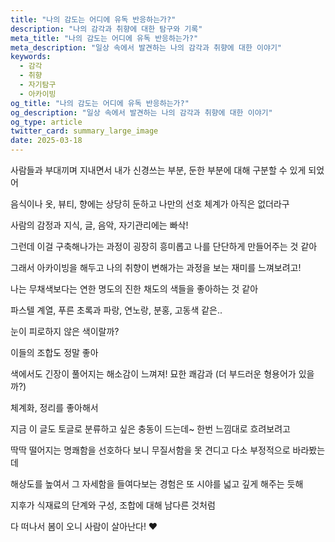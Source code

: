 ```yaml
---
title: "나의 감도는 어디에 유독 반응하는가?"
description: "나의 감각과 취향에 대한 탐구와 기록"
meta_title: "나의 감도는 어디에 유독 반응하는가?"
meta_description: "일상 속에서 발견하는 나의 감각과 취향에 대한 이야기"
keywords:
  - 감각
  - 취향
  - 자기탐구
  - 아카이빙
og_title: "나의 감도는 어디에 유독 반응하는가?"
og_description: "일상 속에서 발견하는 나의 감각과 취향에 대한 이야기"
og_type: article
twitter_card: summary_large_image
date: 2025-03-18
---
```


사람들과 부대끼며 지내면서 내가 신경쓰는 부분, 둔한 부분에 대해 구분할 수 있게 되었어

음식이나 옷, 뷰티, 향에는 상당히 둔하고 나만의 선호 체계가 아직은 없더라구

사람의 감정과 지식, 글, 음악, 자기관리에는 빠삭!

그런데 이걸 구축해나가는 과정이 굉장히 흥미롭고 나를 단단하게 만들어주는 것 같아

그래서 아카이빙을 해두고 나의 취향이 변해가는 과정을 보는 재미를 느껴보려고!

나는 무채색보다는 연한 명도의 진한 채도의 색들을 좋아하는 것 같아

파스텔 계열, 푸른 초록과 파랑, 연노랑, 분홍, 고동색 같은..

눈이 피로하지 않은 색이랄까?

이들의 조합도 정말 좋아

색에서도 긴장이 풀어지는 해소감이 느껴져! 묘한 쾌감과 (더 부드러운 형용어가 있을까?)

체계화, 정리를 좋아해서 

지금 이 글도 토글로 분류하고 싶은 충동이 드는데~ 한번 느낌대로 흐려보려고

딱딱 떨어지는 명쾌함을 선호하다 보니 무질서함을 못 견디고 다소 부정적으로 바라봤는데

해상도를 높여서 그 자세함을 들여다보는 경험은 또 시야를 넓고 깊게 해주는 듯해

지후가 식재료의 단계와 구성, 조합에 대해 남다른 것처럼

다 떠나서 봄이 오니 사람이 살아난다! ❤️